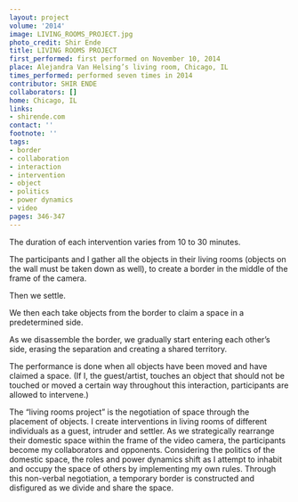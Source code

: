 ```yaml
---
layout: project
volume: '2014'
image: LIVING_ROOMS_PROJECT.jpg
photo_credit: Shir Ende
title: LIVING ROOMS PROJECT
first_performed: first performed on November 10, 2014
place: Alejandra Van Helsing’s living room, Chicago, IL
times_performed: performed seven times in 2014
contributor: SHIR ENDE
collaborators: []
home: Chicago, IL
links:
- shirende.com
contact: ''
footnote: ''
tags:
- border
- collaboration
- interaction
- intervention
- object
- politics
- power dynamics
- video
pages: 346-347
---
```


The duration of each intervention varies from 10 to 30 minutes.

The participants and I gather all the objects in their living rooms (objects on the wall must be taken down as well), to create a border in the middle of the frame of the camera.

Then we settle.

We then each take objects from the border to claim a space in a predetermined side.

As we disassemble the border, we gradually start entering each other’s side, erasing the separation and creating a shared territory.

The performance is done when all objects have been moved and have claimed a space. (If I, the guest/artist, touches an object that should not be touched or moved a certain way throughout this interaction, participants are allowed to intervene.)

The “living rooms project” is the negotiation of space through the placement of objects. I create interventions in living rooms of different individuals as a guest, intruder and settler. As we strategically rearrange their domestic space within the frame of the video camera, the participants become my collaborators and opponents. Considering the politics of the domestic space, the roles and power dynamics shift as I attempt to inhabit and occupy the space of others by implementing my own rules. Through this non-verbal negotiation, a temporary border is constructed and disfigured as we divide and share the space.
